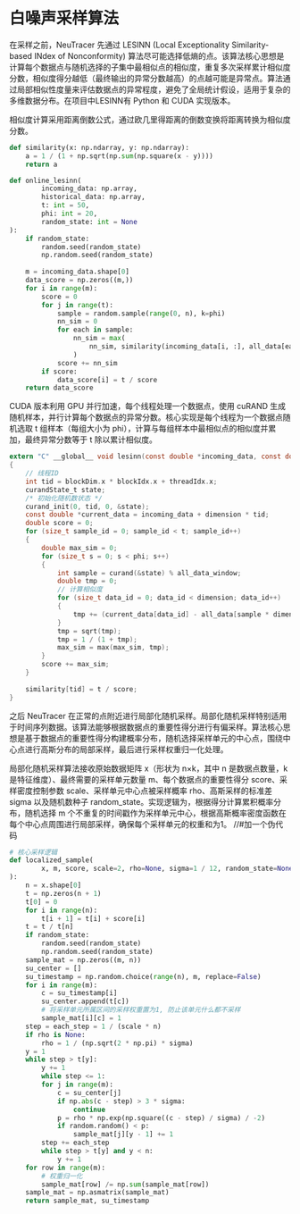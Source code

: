 # 白噪声采样算法

在采样之前，NeuTracer 先通过
LESINN (Local Exceptionality Similarity-based INdex of Nonconformity) 算法尽可能选择低熵的点。该算法核心思想是计算每个数据点与随机选择的子集中最相似点的相似度，重复多次采样累计相似度分数，相似度得分越低（最终输出的异常分数越高）的点越可能是异常点。算法通过局部相似性度量来评估数据点的异常程度，避免了全局统计假设，适用于复杂的多维数据分布。在项目中LESINN有 Python 和 CUDA 实现版本。

相似度计算采用距离倒数公式，通过欧几里得距离的倒数变换将距离转换为相似度分数。

```python
def similarity(x: np.ndarray, y: np.ndarray):
    a = 1 / (1 + np.sqrt(np.sum(np.square(x - y))))
    return a

def online_lesinn(
        incoming_data: np.array,
        historical_data: np.array,
        t: int = 50,
        phi: int = 20,
        random_state: int = None
):
    if random_state:
        random.seed(random_state)
        np.random.seed(random_state)
    
    m = incoming_data.shape[0]
    data_score = np.zeros((m,))
    for i in range(m):
        score = 0
        for j in range(t):
            sample = random.sample(range(0, n), k=phi)
            nn_sim = 0
            for each in sample:
                nn_sim = max(
                    nn_sim, similarity(incoming_data[i, :], all_data[each, :])
                )
            score += nn_sim
        if score:
            data_score[i] = t / score
    return data_score
```
CUDA 版本利用 GPU 并行加速，每个线程处理一个数据点，使用 cuRAND 生成随机样本，并行计算每个数据点的异常分数。核心实现是每个线程为一个数据点随机选取 t 组样本（每组大小为 phi），计算与每组样本中最相似点的相似度并累加，最终异常分数等于 t 除以累计相似度。
```c
extern "C" __global__ void lesinn(const double *incoming_data, const double *all_data, int incoming_window, int all_data_window, int dimension, int t, int phi, double *similarity)
{
    // 线程ID
    int tid = blockDim.x * blockIdx.x + threadIdx.x;
    curandState_t state;
    /* 初始化随机数状态 */
    curand_init(0, tid, 0, &state);
    const double *current_data = incoming_data + dimension * tid;
    double score = 0;
    for (size_t sample_id = 0; sample_id < t; sample_id++)
    {
        double max_sim = 0;
        for (size_t s = 0; s < phi; s++)
        {
            int sample = curand(&state) % all_data_window;
            double tmp = 0;
            // 计算相似度
            for (size_t data_id = 0; data_id < dimension; data_id++)
            {
                tmp += (current_data[data_id] - all_data[sample * dimension + data_id]) * (current_data[data_id] - all_data[sample * dimension + data_id]);
            }
            tmp = sqrt(tmp);
            tmp = 1 / (1 + tmp);
            max_sim = max(max_sim, tmp);
        }
        score += max_sim;
    }
    
    similarity[tid] = t / score;
}
```
之后 NeuTracer 在正常的点附近进行局部化随机采样。局部化随机采样特别适用于时间序列数据。该算法能够根据数据点的重要性得分进行有偏采样。算法核心思想是基于数据点的重要性得分构建概率分布，随机选择采样单元的中心点，围绕中心点进行高斯分布的局部采样，最后进行采样权重归一化处理。

局部化随机采样算法接收原始数据矩阵 x（形状为 n×k，其中 n 是数据点数量，k 是特征维度）、最终需要的采样单元数量 m、每个数据点的重要性得分 score、采样密度控制参数 scale、采样单元中心点被采样概率 rho、高斯采样的标准差 sigma 以及随机数种子 random_state。实现逻辑为，根据得分计算累积概率分布，随机选择 m 个不重复的时间戳作为采样单元中心，根据高斯概率密度函数在每个中心点周围进行局部采样，确保每个采样单元的权重和为1。
//#加一个伪代码

```python
# 核心采样逻辑
def localized_sample(
        x, m, score, scale=2, rho=None, sigma=1 / 12, random_state=None
):
    n = x.shape[0]
    t = np.zeros(n + 1)
    t[0] = 0
    for i in range(n):
        t[i + 1] = t[i] + score[i]
    t = t / t[n]
    if random_state:
        random.seed(random_state)
        np.random.seed(random_state)
    sample_mat = np.zeros((m, n))
    su_center = []
    su_timestamp = np.random.choice(range(n), m, replace=False)
    for i in range(m):
        c = su_timestamp[i]
        su_center.append(t[c])
        # 将采样单元所属区间的采样权重置为1, 防止该单元什么都不采样
        sample_mat[i][c] = 1
    step = each_step = 1 / (scale * n)
    if rho is None:
        rho = 1 / (np.sqrt(2 * np.pi) * sigma)
    y = 1
    while step > t[y]:
        y += 1
        while step <= 1:
        for j in range(m):
            c = su_center[j]
            if np.abs(c - step) > 3 * sigma:
                continue
            p = rho * np.exp(np.square((c - step) / sigma) / -2)
            if random.random() < p:
                sample_mat[j][y - 1] += 1
        step += each_step
        while step > t[y] and y < n:
            y += 1
    for row in range(m):
        # 权重归一化
        sample_mat[row] /= np.sum(sample_mat[row])
    sample_mat = np.asmatrix(sample_mat)
    return sample_mat, su_timestamp
```